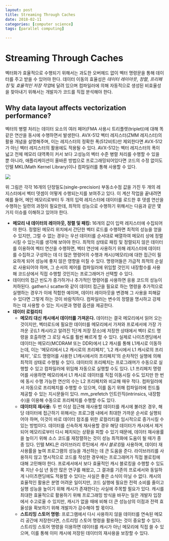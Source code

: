 ```yaml
---
layout: post
title: Streaming Through Caches
date: 2018-02-11
categories: [computer science]
tags: [parallel computing]

---
```



# Streaming Through Caches

벡터화가 효율적으로 수행되기 위해서는 과도한 오버헤드 없이 벡터 명령문을 통해 데이터를 주고 받을 수 있어야 한다.
데이터 이동의 효율성은 *데이터 레이아웃*, *정렬*, *프리페칭* 및 *효율적인 저장 작업*에 달려 있으며 컴파일러에 의해 자동적으로 생성된 비효율성을 찾아내기 위해서는 개발자가 코드를 직접 분석해야 한다.

## Why data layout affects vectorization performance?

벡터의 병렬 처리는 데이터 요소의 여러 페어(FMA 사용시 트리플렛(triplet))에 대해 똑같은 연산을 동시에 수행하면서 발생한다.
AVX-512 벡터 레지스터(ZMM 레지스터)의 활용 개념을 설명해주며, 이는 레지스터의 정확한 폭(512비트)만 제외한다면 AVX-512가 아닌 벡터 레지스터의 활용에도 적용될 수 있다. AVX-512는 벡터 레지스터의 폭이 넓고 전체 메모리 대역폭이 커서 보다 고성능의 벡터 수준 병렬 처리를 수행할 수 있을 뿐 아니라, 애플리케이션이 올바른 방법으로 프로그래밍되어있다면 코드의 수정 없이도 인텔 MKL(Math Kernel Library)이나 컴파일러를 통해 사용할 수 있다.

![](http://sungsoo.github.com/images/avx-512.png)

위 그림은 각각 16개의 단정밀도(single-precision) 부동소수점 값을 가진 두 개의 레지스터에서 벡터 뎃셈이 어떻게 수행되는지를 보여주고 있다. 이 계산 작업을 끝내려면 예를 들어, 메인 메모리로부터 두 개의 입력 레지스터에 데이터를 로드한 후 뎃셈 연산을 수행하는 일련의 과정이 필요한데, 최적의 성능으로 수행하기 위해서는 다음과 같은 몇 가지 이슈를 이해하고 있어야 한다.

* **메모리 내 데이터의 레이아웃, 정렬 및 패킹:** 16개의 값이 입력 레지스터에 수집되어야 한다. 정렬된 메모리 위치에서 간단한 벡터 로드를 수행하면 최적의 성능을 얻을 수 있지만, 그럴 수 없는 경우는 우선 데이터를 순서대로 배열하여 메모리 상에 정렬시킬 수 있는지를 생각해 보아야 한다. 최적의 상태로 패킹 및 정렬되지 않은 데이터를 이용하여 벡터 연산을 수행하면, 벡터 연산에 사용하기 위해 레지스터에 데이터를 수집하고 구성하는 데 더 많은 명령어의 수행과 캐시(/메모리)에 대한 접근이 필요하게 되어 성능에 좋지 않은 영향을 미칠 수 있다. 명령어들은 가급적 최적의 순설로 사용되어야 하며, 그 순서의 제어를 컴파일러에 위임할 것인지 내장함수를 사용해 코드상에서 직접 수행할 것인지는 프로그래머가 선택할 수 있다.
* 데이터의 접근 빈도가 증가하거나 추가적인 명령어를 사용하면 응용 코드의 성능이 저하된다. gather나 scatter와 같이 데이터 접근을 필요로 하는 명령을 추가적으로 실행하는 경우가 이에 적합한 예이며, 데이터 레이아웃을 변경해 그 사용을 피해갈 수 있다면 그렇게 하는 것이 바람직하다. 컴파일러는 변수의 정렬을 명시하고 강제하는 데 사용할 수 있는 지시문과 명령 옵션을 제공한다.
* **데이터 로컬리티**
   * **메모리 대신 캐시에서 데이터를 가져온다.** 데이터는 결국 메모리에서 읽어 오는 것이지만, 벡터로드에 필요한 데이터를 메모리에서 가져와 프로세서에 가장 가까운 곳(L1 캐시라고 알려진 1단계 저장 장소)에 저장한 상태에서 벡터 로드 명령을 호출하면 그 로딩 속도를  훨씬 빠르게 할 수 있다. 실제로 나이츠랜딩에서 데이터는 메모리(MCDRAM 또는 DDR)에서 L2 캐시를 통해 L1캐시로 이동하는데, 이는 '메모리에서 L2 캐시로의 프리페치', 'L2 캐시에서 L1 캐시로의 프리페치', '로드 명령어를 사용한 L1캐시에서의 프리페치'의 순차적인 실행에 의해 최적의 상태로 수행될 수 있다. 데이터의 프리페치는 프로그래머가 수동으로 실행할 수 있고 컴파일러에 위임해 자동으로 실행할 수도 있다. L1 프리페치 명령어를 사용하면 메모리에서 L1 캐시로 데이터를 직접 이동시킬 수도 있지만 한 번에 동시 수행 가능한 연산의 수는 L2 프리페치와 비교해 매우 적다. 컴파일러에서 자동으로 프리페치를 수행할 수 있으며, 이를 돕기 위해 컴파일러에 힌드틀 제공할 수 있는 지시문들이 있다. mm_prefetch 인트린직(intrinsics, 내장함수)을 이용해 수동으로 프리페치를 수행할 수도 있다.
   * **데이터의 재사용:** 두 번 이상 접근해 재사용할 데이터를 캐시에 불러온 경우, 해당 데이터에 접근하기 위해서는 프로그램 내에서 최대한 가까운 순서로 실행되어야 하며, 이것이 바로 데이터 참조를 위한 로컬리티를 임시적으로 증가시킬 수 있는 방법이다. 데이터를 신속하게 재사용할 경우 해당 데이터가 캐시에서 제거되어 메모리로부터 다시 페치되는 상황을 피할 수 있기 때문에, 데이터 재사용률을 높이기 위해 소스 코드를 재정렬하는 것이 성능 최적화에 도움이 될 때가 종종 있다. 인텔 MKL은 라이브러리 루틴에서 *캐시 블로킹*을 사용하며, 데이터 재사용률을 높여 프로그램의 성능을 개선하는 데 큰 도움을 준다. 라이브러리를 사용하지 않고 명시적으로 코드를 작성한 경우에는 프로그래머가 직접 블로킹에 대해 고민해야 한다. 프로세서에서 보다 효율적인 캐시 블로킹을 수행할 수 있도록 지난 수십 년 동안 많은 연구를 해왔고, 그 결과를 기존의 프로세서와 동일하게 나이츠랜딩에도 적용할 수 있다는 사실은 좋은 소식이 아닐 수 없다. 캐시의 효율적인 활용은 분명 어려운 일이지만, 코드 실행에 필요한 전력 소비를 줄이고 실행 성능을 높이기 위해 캐시가 존재한다는 사실에 주목할 필요가 있다. 캐시를 최대한 효율적으로 활용하기 위해 프로그래밍 방식을 바꾸는 일은 개발자 입장에서 수고로울 수 있지만, 캐시가 없을 때에 비해 더 큰 성능상의 이점과 전력 효율성을 확보하기 위해 개발자가 감수해야 할 몫이다.
   * **스트리밍 스토어 명령:** 프로그램에서 다시 사용하지 않을 데이터를 연속된 메모리 공간에 저장한다면, 스트리밍 스토어 명령을 활용하는 것이 중요할 수 있다. 스트리밍 스토어 명령을 이용하면 데이터를 캐시가 아닌 메모리에 직접 쓸 수 있으며, 이를 통해 이미 캐시에 저장된 데이터의 재사용을 보장할 수 있다.

   
 